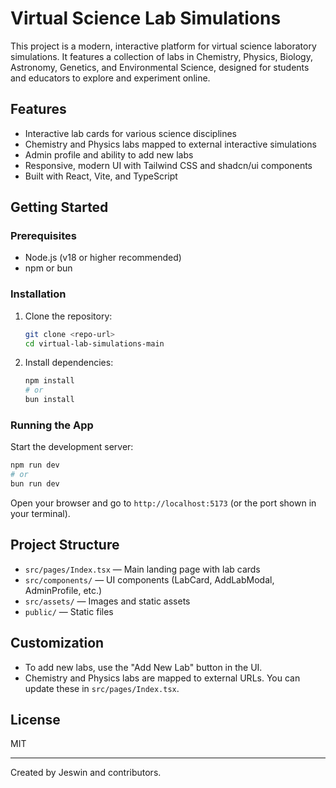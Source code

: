 
# Virtual Science Lab Simulations

This project is a modern, interactive platform for virtual science laboratory simulations. It features a collection of labs in Chemistry, Physics, Biology, Astronomy, Genetics, and Environmental Science, designed for students and educators to explore and experiment online.

## Features
- Interactive lab cards for various science disciplines
- Chemistry and Physics labs mapped to external interactive simulations
- Admin profile and ability to add new labs
- Responsive, modern UI with Tailwind CSS and shadcn/ui components
- Built with React, Vite, and TypeScript

## Getting Started

### Prerequisites
- Node.js (v18 or higher recommended)
- npm or bun

### Installation
1. Clone the repository:
	```sh
	git clone <repo-url>
	cd virtual-lab-simulations-main
	```
2. Install dependencies:
	```sh
	npm install
	# or
	bun install
	```

### Running the App
Start the development server:
```sh
npm run dev
# or
bun run dev
```

Open your browser and go to `http://localhost:5173` (or the port shown in your terminal).

## Project Structure
- `src/pages/Index.tsx` — Main landing page with lab cards
- `src/components/` — UI components (LabCard, AddLabModal, AdminProfile, etc.)
- `src/assets/` — Images and static assets
- `public/` — Static files

## Customization
- To add new labs, use the "Add New Lab" button in the UI.
- Chemistry and Physics labs are mapped to external URLs. You can update these in `src/pages/Index.tsx`.

## License
MIT

---
Created by Jeswin and contributors.
